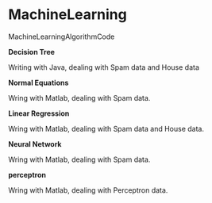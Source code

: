 MachineLearning
===============

MachineLearningAlgorithmCode

<b>Decision Tree</b>

Writing with Java, dealing with Spam data and House data


<b>Normal Equations</b>

Wring with Matlab, dealing with Spam data.


<b>Linear Regression</b>

Wring with Matlab, dealing with Spam data and House data.


<b>Neural Network</b>

Wring with Matlab, dealing with Spam data.


<b>perceptron</b>

Wring with Matlab, dealing with Perceptron data.

